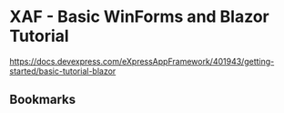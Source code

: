 # XAF - Basic WinForms and Blazor Tutorial

https://docs.devexpress.com/eXpressAppFramework/401943/getting-started/basic-tutorial-blazor

## Bookmarks
